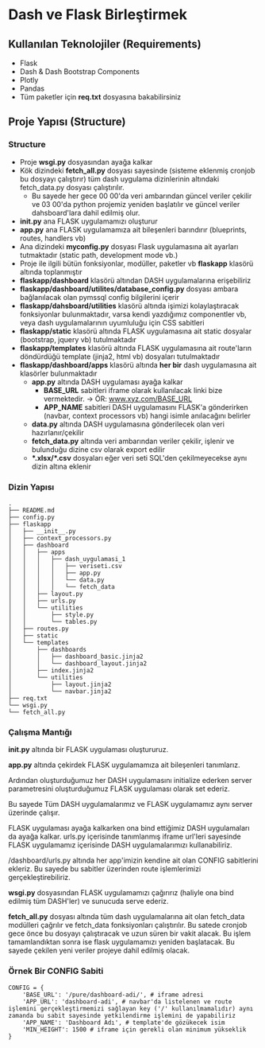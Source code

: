 # Dash ve Flask Birleştirmek

## Kullanılan Teknolojiler (Requirements)
- Flask
- Dash & Dash Bootstrap Components
- Plotly
- Pandas
- Tüm paketler için **req.txt** dosyasına bakabilirsiniz
## Proje Yapısı (Structure)
### Structure
- Proje **wsgi.py** dosyasından ayağa kalkar
- Kök dizindeki **fetch_all.py** dosyası sayesinde (sisteme eklenmiş cronjob bu dosyayı çalıştırır) tüm dash uygulama dizinlerinin altındaki fetch_data.py dosyası çalıştırılır.
    - Bu sayede her gece 00 00'da veri ambarından güncel veriler çekilir ve 03 00'da python projemiz yeniden başlatılır ve güncel veriler dahsboard'lara dahil edilmiş olur.
- **__init__.py** ana FLASK uygulamamızı oluşturur
- **app.py** ana FLASK uygulamamıza ait bileşenleri barındırır (blueprints, routes, handlers vb)
- Ana dizindeki **myconfig.py** dosyası Flask uygulamasına ait ayarları tutmaktadır (static path, development mode vb.)
- Proje ile ilgili bütün fonksiyonlar, modüller, paketler vb **flaskapp** klasörü altında toplanmıştır
- **flaskapp/dashboard** klasörü altından DASH uygulamalarına erişebiliriz
- **flaskapp/dashboard/utilites/database_config.py** dosyası ambara bağlanılacak olan pymssql config bilgilerini içerir
- **flaskapp/dahsboard/utilities** klasörü altında işimizi kolaylaştıracak fonksiyonlar bulunmaktadır, varsa kendi yazdığımız componentler vb, veya dash uygulamalarının uyumluluğu için CSS sabitleri
- **flaskapp/static** klasörü altında FLASK uygulamasına ait static dosyalar (bootstrap, jquery vb) tutulmaktadır
- **flaskapp/templates** klasörü altında FLASK uygulamasına ait route'ların döndürdüğü template (jinja2, html vb) dosyaları tutulmaktadır
- **flaskapp/dashboard/apps** klasörü altında **her bir** dash uygulamasına ait klasörler bulunmaktadır
    -  **app.py** altında DASH uygulaması ayağa kalkar
        - **BASE_URL** sabitleri iframe olarak kullanılacak linki bize vermektedir. -> ÖR: www.xyz.com/BASE_URL
        - **APP_NAME** sabitleri DASH uygulamasını FLASK'a gönderirken (navbar, context processors vb) hangi isimle anılacağını belirler
    - **data.py** altında DASH uygulamasına gönderilecek olan veri hazırlanır/çekilir
    - **fetch_data.py** altında veri ambarından veriler çekilir, işlenir ve bulunduğu dizine csv olarak export edilir
    - **\*.xlsx/\*.csv** dosyaları eğer veri seti SQL'den çekilmeyecekse aynı dizin altına eklenir

### Dizin Yapısı
```
.
├── README.md
├── config.py 
├── flaskapp 
│   ├── __init__.py 
│   ├── context_processors.py
│   ├── dashboard
│   │   ├── apps 
│   │   │   ├── dash_uygulamasi_1
│   │   │   │   ├── veriseti.csv 
│   │   │   │   ├── app.py 
│   │   │   │   └── data.py 
│   │   │   │   └── fetch_data 
│   │   ├── layout.py 
│   │   ├── urls.py 
│   │   └── utilities
│   │       ├── style.py
│   │       └── tables.py
│   ├── routes.py 
│   ├── static 
│   └── templates
│       ├── dashboards
│       │   ├── dashboard_basic.jinja2
│       │   └── dashboard_layout.jinja2
│       ├── index.jinja2
│       └── utilities
│           ├── layout.jinja2
│           └── navbar.jinja2
├── req.txt 
└── wsgi.py
└── fetch_all.py

```

### Çalışma Mantığı
**__init__.py** altında bir FLASK uygulaması oluştururuz. 

**app.py** altında çekirdek FLASK uygulamamıza ait bileşenleri tanımlarız.

Ardından oluşturduğumuz her DASH uygulamasını initialize ederken server parametresini oluşturduğumuz FLASK uygulaması olarak set ederiz. 

Bu sayede Tüm DASH uygulamalarımız ve FLASK uygulamamız aynı server üzerinde çalışır.

FLASK uygulaması ayağa kalkarken ona bind ettiğimiz DASH uygulamaları da ayağa kalkar. urls.py içerisinde tanımlanmış iframe url'leri sayesinde FLASK uygulamamız içerisinde DASH uygulamalarımızı kullanabiliriz.

/dashboard/urls.py altında her app'imizin kendine ait olan CONFIG sabitlerini ekleriz. Bu sayede bu sabitler üzerinden route işlemlerimizi gerçekleştirebiliriz.

**wsgi.py** dosyasından FLASK uygulamamızı çağırırız (haliyle ona bind edilmiş tüm DASH'ler) ve sunucuda serve ederiz.

**fetch_all.py** dosyası altında tüm dash uygulamalarına ait olan fetch_data modülleri çağrılır ve fetch_data fonksiyonları çalıştırılır. Bu satede cronjob gece önce bu dosyayı çalıştıracak ve uzun süren bir vakit alacak. Bu işlem tamamlandıktan sonra ise flask uygulamamızı yeniden başlatacak. Bu sayede çekilen yeni veriler projeye dahil edilmiş olacak.

### Örnek Bir CONFIG Sabiti
```
CONFIG = {
    'BASE_URL': '/pure/dashboard-adi/', # iframe adresi
    'APP_URL': 'dashboard-adi', # navbar'da listelenen ve route işlemini gerçekleştirmemizi sağlayan key ('/' kullanılmamalıdır) aynı zamanda bu sabit sayesinde yetkilendirme işlemini de yapabiliriz
    'APP_NAME': 'Dashboard Adı', # template'de gözükecek isim
    'MIN_HEIGHT': 1500 # iframe için gerekli olan minimum yükseklik
}
```